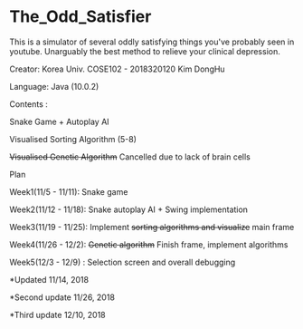 # The_Odd_Satisfier
This is a simulator of several oddly satisfying things you've probably seen in youtube. Unarguably the best method to relieve your clinical depression.

Creator: Korea Univ. COSE102 - 2018320120 Kim DongHu

Language: Java (10.0.2)

Contents :

  Snake Game + Autoplay AI

  Visualised Sorting Algorithm (5-8)
         
  ~~Visualised Genetic Algorithm~~ Cancelled due to lack of brain cells

Plan 

  Week1(11/5 - 11/11): Snake game

  Week2(11/12 - 11/18): Snake autoplay AI + Swing implementation
     
  Week3(11/19 - 11/25): Implement ~~sorting algorithms and visualize~~ main frame
     
  Week4(11/26 - 12/2): ~~Genetic algorithm~~ Finish frame, implement algorithms
     
  Week5(12/3 - 12/9) : Selection screen and overall debugging

*Updated 11/14, 2018

*Second update 11/26, 2018

*Third update 12/10, 2018
